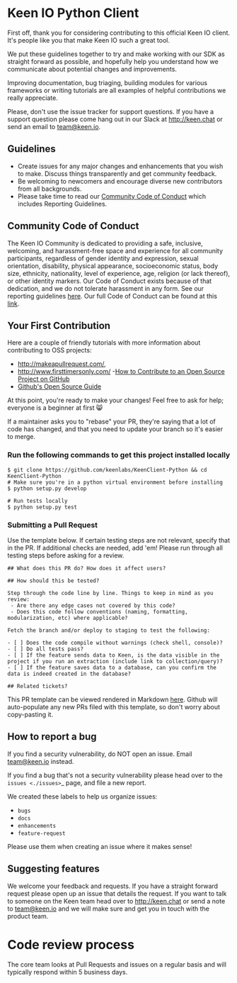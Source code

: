 # Keen IO Python Client

First off, thank you for considering contributing to this official Keen IO client. It's people like you that make Keen IO such a great tool.

We put these guidelines together to try and make working with our SDK as straight forward as possible, and hopefully help you understand how we communicate about potential changes and improvements.

Improving documentation, bug triaging, building modules for various frameworks or writing tutorials are all examples of helpful contributions we really appreciate.

Please, don't use the issue tracker for support questions. If you have a support question please come hang out in our Slack  at http://keen.chat or send an email to team@keen.io.

## Guidelines

* Create issues for any major changes and enhancements that you wish to make. Discuss things transparently and get community feedback.
* Be welcoming to newcomers and encourage diverse new contributors from all backgrounds. 
* Please take time to read our [Community Code of Conduct](#community-code-of-conduct) which includes Reporting Guidelines.

## Community Code of Conduct 

The Keen IO Community is dedicated to providing a safe, inclusive, welcoming, and harassment-free space and experience for all community participants, regardless of gender identity and expression, sexual orientation, disability, physical appearance, socioeconomic status, body size, ethnicity, nationality, level of experience, age, religion (or lack thereof), or other identity markers. Our Code of Conduct exists because of that dedication, and we do not tolerate harassment in any form. See our reporting guidelines [here](https://github.com/keen/community-code-of-conduct/blob/master/incident-reporting.md). Our full Code of Conduct can be found at this [link](https://github.com/keen/community-code-of-conduct/blob/master/long-form-code-of-conduct.md). 

## Your First Contribution

Here are a couple of friendly tutorials with more information about contributing to OSS projects: 

- http://makeapullrequest.com/,
- http://www.firsttimersonly.com/
-[How to Contribute to an Open Source Project on GitHub](https://egghead.io/series/how-to-contribute-to-an-open-source-project-on-github)
- [Github's Open Source Guide](https://opensource.guide)

At this point, you're ready to make your changes! Feel free to ask for help; everyone is a beginner at first :smile_cat:

If a maintainer asks you to "rebase" your PR, they're saying that a lot of code has changed, and that you need to update your branch so it's easier to merge.

### Run the following commands to get this project installed locally

```ssh
$ git clone https://github.com/keenlabs/KeenClient-Python && cd KeenClient-Python
# Make sure you're in a python virtual environment before installing
$ python setup.py develop

# Run tests locally
$ python setup.py test
```

### Submitting a Pull Request

Use the template below. If certain testing steps are not relevant, specify that in the PR. If additional checks are needed, add 'em! Please run through all testing steps before asking for a review.

```
## What does this PR do? How does it affect users?

## How should this be tested?

Step through the code line by line. Things to keep in mind as you review:
 - Are there any edge cases not covered by this code?
 - Does this code follow conventions (naming, formatting, modularization, etc) where applicable?

Fetch the branch and/or deploy to staging to test the following:

- [ ] Does the code compile without warnings (check shell, console)?
- [ ] Do all tests pass?
- [ ] If the feature sends data to Keen, is the data visible in the project if you run an extraction (include link to collection/query)?
- [ ] If the feature saves data to a database, can you confirm the data is indeed created in the database?

## Related tickets?
```

This PR template can be viewed rendered in Markdown [here](./.github/PULL_REQUEST_TEMPLATE.md). Github will auto-populate any new PRs filed with this template, so don't worry about copy-pasting it.

## How to report a bug

If you find a security vulnerability, do NOT open an issue. Email team@keen.io instead.

If you find a bug that's not a security vulnerability please head over to the `issues <./issues>`_ page, and file a new report.

We created these labels to help us organize issues: 

- `bugs`
- `docs`
- `enhancements`
- `feature-request`

Please use them when creating an issue where it makes sense!

## Suggesting features

We welcome your feedback and requests. If you have a straight forward request please open up an issue that details the request. If you want to talk to someone on the Keen team head over to http://keen.chat or send a note to team@keen.io and we will make sure and get you in touch with the product team.

# Code review process

The core team looks at Pull Requests and issues on a regular basis and will typically respond within 5 business days.

<!-- Template based on Dustin Larimer's CONTRIBUTING.md for the Keen IO Javascript Client: https://github.com/keen/keen-js/blob/master/CONTRIBUTING.md -->
